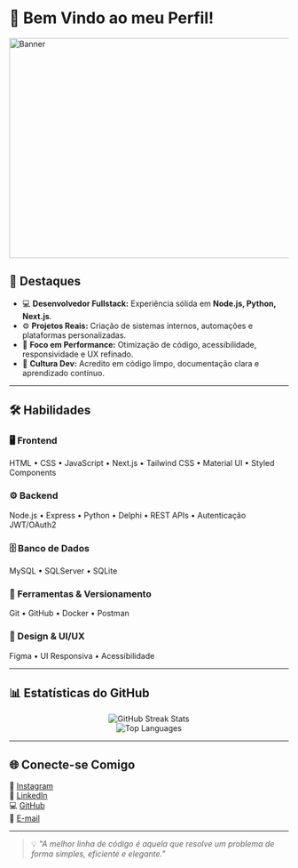 # 👋 Bem Vindo ao meu Perfil!

<img width="1584" height="396" alt="Banner" src="https://github.com/user-attachments/assets/21b18ad8-83b7-4171-91a0-c36264e1eeb4" />



## 🌟 Destaques

- 💻 **Desenvolvedor Fullstack:** Experiência sólida em **Node.js, Python, Next.js**.  
- ⚙️ **Projetos Reais:** Criação de sistemas internos, automações e plataformas personalizadas.  
- 🚀 **Foco em Performance:** Otimização de código, acessibilidade, responsividade e UX refinado.  
- 🧠 **Cultura Dev:** Acredito em código limpo, documentação clara e aprendizado contínuo.

---

## 🛠️ Habilidades

### 🖥️ Frontend
HTML • CSS • JavaScript • Next.js • Tailwind CSS • Material UI • Styled Components

### ⚙️ Backend
Node.js • Express • Python • Delphi • REST APIs • Autenticação JWT/OAuth2

### 🗄️ Banco de Dados
MySQL • SQLServer • SQLite

### 🧰 Ferramentas & Versionamento
Git • GitHub • Docker • Postman

### 🎨 Design & UI/UX
Figma • UI Responsiva • Acessibilidade

---

## 📊 Estatísticas do GitHub

<p align="center">
  <img src="https://github-readme-streak-stats.herokuapp.com/?user=guilhermeborgesdev&theme=radical" alt="GitHub Streak Stats" />
  <br/>
  <img src="https://github-readme-stats.vercel.app/api/top-langs/?username=guilhermeborgesdev&layout=compact&theme=radical" alt="Top Languages" />
</p>

---

## 🌐 Conecte-se Comigo

📸 [Instagram](https://www.instagram.com/guiborgesz)  
💼 [LinkedIn](https://www.linkedin.com/in/guilherme-borges-589853382)  
💻 [GitHub](https://github.com/guilhermeborgesdev)  
📧 [E-mail](mailto:guilhermeborges.developer@gmail.com)

---

> 💡 *"A melhor linha de código é aquela que resolve um problema de forma simples, eficiente e elegante."*
